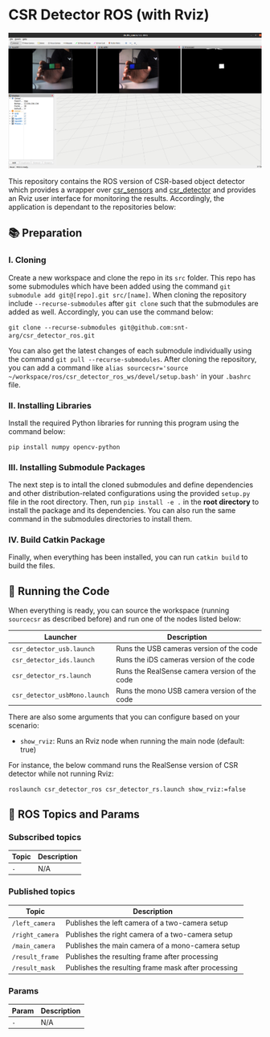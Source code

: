 # CSR Detector ROS (with Rviz)

![Demo](docs/demo.png "Demo")

This repository contains the ROS version of CSR-based object detector which provides a wrapper over [csr_sensors](https://github.com/snt-arg/csr_sensors) and [csr_detector](https://github.com/snt-arg/csr_detector) and provides an Rviz user interface for monitoring the results. Accordingly, the application is dependant to the repositories below:

## 📚 Preparation

### I. Cloning

Create a new workspace and clone the repo in its `src` folder. This repo has some submodules which have been added using the command `git submodule add git@[repo].git src/[name]`. When cloning the repository include `--recurse-submodules` after `git clone` such that the submodules are added as well. Accordingly, you can use the command below:

```
git clone --recurse-submodules git@github.com:snt-arg/csr_detector_ros.git
```

You can also get the latest changes of each submodule individually using the command `git pull --recurse-submodules`. After cloning the repository, you can add a command like `alias sourcecsr='source ~/workspace/ros/csr_detector_ros_ws/devel/setup.bash'` in your `.bashrc` file.

### II. Installing Libraries

Install the required Python libraries for running this program using the command below:

```
pip install numpy opencv-python
```

### III. Installing Submodule Packages

The next step is to intall the cloned submodules and define dependencies and other distribution-related configurations using the provided `setup.py` file in the root directory. Then, run `pip install -e .` in the **root directory** to install the package and its dependencies. You can also run the same command in the submodules directories to install them.

### IV. Build Catkin Package

Finally, when everything has been installed, you can run `catkin build` to build the files.

## 🚀 Running the Code

When everything is ready, you can source the workspace (running `sourcecsr` as described before) and run one of the nodes listed below:

| Launcher                      | Description                                   |
| ----------------------------- | --------------------------------------------- |
| `csr_detector_usb.launch`     | Runs the USB cameras version of the code      |
| `csr_detector_ids.launch`     | Runs the iDS cameras version of the code      |
| `csr_detector_rs.launch`      | Runs the RealSense camera version of the code |
| `csr_detector_usbMono.launch` | Runs the mono USB camera version of the code  |

There are also some arguments that you can configure based on your scenario:

- `show_rviz`: Runs an Rviz node when running the main node (default: true)

For instance, the below command runs the RealSense version of CSR detector while not running Rviz:

```
roslaunch csr_detector_ros csr_detector_rs.launch show_rviz:=false
```

## 🤖 ROS Topics and Params

### Subscribed topics

| Topic | Description |
| ----- | ----------- |
| `-`   | N/A         |

### Published topics

| Topic           | Description                                         |
| --------------- | --------------------------------------------------- |
| `/left_camera`  | Publishes the left camera of a two-camera setup     |
| `/right_camera` | Publishes the right camera of a two-camera setup    |
| `/main_camera`  | Publishes the main camera of a mono-camera setup    |
| `/result_frame` | Publishes the resulting frame after processing      |
| `/result_mask`  | Publishes the resulting frame mask after processing |

### Params

| Param | Description |
| ----- | ----------- |
| `-`   | N/A         |
